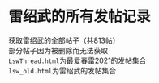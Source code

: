 # 雷绍武的所有发帖记录
获取雷绍武的全部帖子（共813帖）  
部分帖子因为被删除而无法获取  
`LswThread.html`为最爱春雷2021的发帖集合  
`lsw_old.html`为雷绍武的发帖集合
